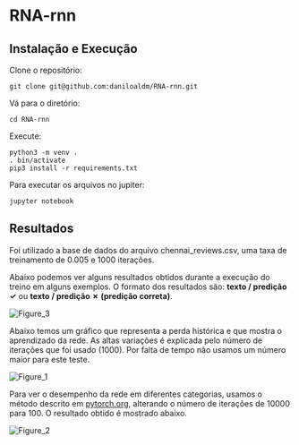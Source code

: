 # RNA-rnn

## Instalação e Execução
Clone o repositório:
```
git clone git@github.com:daniloaldm/RNA-rnn.git
```
Vá para o diretório:
```
cd RNA-rnn
```
Execute:
```
python3 -m venv .
. bin/activate
pip3 install -r requirements.txt
```
Para executar os arquivos no jupiter:
```
jupyter notebook
```

## Resultados
Foi utilizado a base de dados do arquivo chennai_reviews.csv, uma taxa de treinamento de 0.005 e 1000 iterações.

Abaixo podemos ver alguns resultados obtidos durante a execução do treino em alguns exemplos. O formato dos resultados são: **texto / predição ✓** ou **texto / predição ✗ (predição correta)**.

![Figure_3](https://user-images.githubusercontent.com/51512175/114290613-45464f00-9a57-11eb-8a5f-55e48aaf5660.png)

Abaixo temos um gráfico que representa a perda histórica e que mostra o aprendizado da rede. As altas variações é explicada pelo número de iterações que foi usado (1000). Por falta de tempo não usamos um número maior para este teste.

![Figure_1](https://user-images.githubusercontent.com/51512175/114290668-a0784180-9a57-11eb-82ba-f12a6af68eac.png)

Para ver o desempenho da rede em diferentes categorias, usamos o método descrito em [pytorch.org](https://pytorch.org/tutorials/intermediate/char_rnn_classification_tutorial.html), alterando o número de iterações de 10000 para 100. O resultado obtido é mostrado abaixo.

![Figure_2](https://user-images.githubusercontent.com/51512175/114290826-b2a6af80-9a58-11eb-8ed8-e98470d64238.png)
